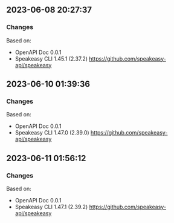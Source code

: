 

## 2023-06-08 20:27:37
### Changes
Based on:
- OpenAPI Doc 0.0.1 
- Speakeasy CLI 1.45.1 (2.37.2) https://github.com/speakeasy-api/speakeasy

## 2023-06-10 01:39:36
### Changes
Based on:
- OpenAPI Doc 0.0.1 
- Speakeasy CLI 1.47.0 (2.39.0) https://github.com/speakeasy-api/speakeasy

## 2023-06-11 01:56:12
### Changes
Based on:
- OpenAPI Doc 0.0.1 
- Speakeasy CLI 1.47.1 (2.39.2) https://github.com/speakeasy-api/speakeasy